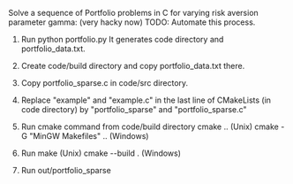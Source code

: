 Solve a sequence of Portfolio problems in C for varying risk aversion parameter gamma:
(very hacky now)
TODO: Automate this process.

1) Run
    python portfolio.py
   It generates code directory and portfolio_data.txt.

2) Create code/build directory and copy portfolio_data.txt there.

3) Copy portfolio_sparse.c in code/src directory.

4) Replace "example" and "example.c" in the last line of CMakeLists (in code directory)
   by "portfolio_sparse" and "portfolio_sparse.c"

5) Run cmake command from code/build directory
    cmake ..                        (Unix)
    cmake -G "MinGW Makefiles" ..   (Windows)

6) Run
    make                            (Unix)
    cmake --build .                  (Windows)

7) Run
    out/portfolio_sparse

